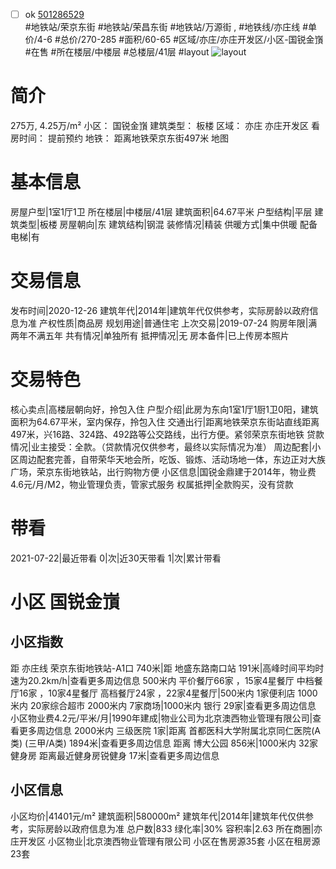 - [ ] ok [501286529](https://bj.5i5j.com/ershoufang/501286529.html)  
 #地铁站/荣京东街 #地铁站/荣昌东街 #地铁站/万源街 ,  #地铁线/亦庄线
#单价/4-6 #总价/270-285 #面积/60-65   #区域/亦庄/亦庄开发区/小区-国锐金嵿 #在售 #所在楼层/中楼层 #总楼层/41层 #layout 
![layout](http://image2a.5i5j.com/bdir/layout/7d91c91a703d4cc580afb35d83e8d714.jpg_P5.jpg) 
# 简介 
 275万,  4.25万/m² 
小区： 国锐金嵿
建筑类型： 板楼
区域： 亦庄 亦庄开发区
看房时间： 提前预约
地铁： 距离地铁荣京东街497米 地图
# 基本信息 
 房屋户型|1室1厅1卫
所在楼层|中楼层/41层
建筑面积|64.67平米
户型结构|平层
建筑类型|板楼
房屋朝向|东
建筑结构|钢混
装修情况|精装
供暖方式|集中供暖
配备电梯|有
# 交易信息 
 发布时间|2020-12-26
建筑年代|2014年|建筑年代仅供参考，实际房龄以政府信息为准
产权性质|商品房
规划用途|普通住宅
上次交易|2019-07-24
购房年限|满两年不满五年
共有情况|单独所有
抵押情况|无
房本备件|已上传房本照片
# 交易特色 
 核心卖点|高楼层朝向好，拎包入住
户型介绍|此房为东向1室1厅1厨1卫0阳，建筑面积为64.67平米，室内保存，拎包入住
交通出行|距离地铁荣京东街站直线距离497米，兴16路、324路、492路等公交路线，出行方便。紧邻荣京东街地铁
贷款情况|业主接受：全款。（贷款情况仅供参考，最终以实际情况为准）
周边配套|小区周边配套完善，自带荣华天地会所，吃饭、锻炼、活动场地一体，东边正对大族广场，荣京东街地铁站，出行购物方便
小区信息|国锐金鼎建于2014年，物业费4.6元/月/M2，物业管理负责，管家式服务
权属抵押|全款购买，没有贷款
# 带看 
 2021-07-22|最近带看	 0|次|近30天带看	 1|次|累计带看
# 小区 国锐金嵿
## 小区指数 
 距 亦庄线 荣京东街地铁站-A1口 740米|距 地盛东路南口站 191米|高峰时间平均时速为20.2km/h|查看更多周边信息
500米内 平价餐厅66家 ，15家4星餐厅
中档餐厅16家 ，10家4星餐厅
高档餐厅24家 ，22家4星餐厅|500米内 1家便利店
1000米内 20家综合超市
2000米内 7家商场|1000米内 银行 29家|查看更多周边信息
小区物业费4.2元/平米/月|1990年建成|物业公司为北京澳西物业管理有限公司|查看更多周边信息
2000米内 三级医院 1家|距离 首都医科大学附属北京同仁医院(A类) (三甲/A类) 1894米|查看更多周边信息
距离 博大公园 856米|1000米内 32家 健身房
距离最近健身房锐健身 17米|查看更多周边信息
## 小区信息 
 小区均价|41401元/m²
建筑面积|580000m²
建筑年代|2014年|建筑年代仅供参考，实际房龄以政府信息为准
总户数|833
绿化率|30%
容积率|2.63
所在商圈|亦庄开发区
小区物业|北京澳西物业管理有限公司
小区在售房源35套
小区在租房源23套
